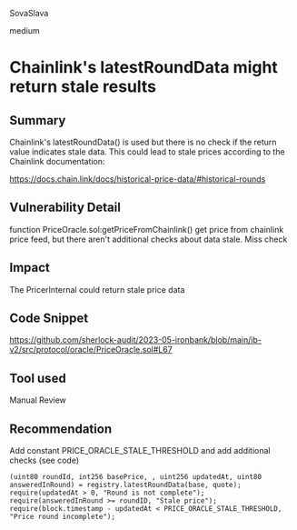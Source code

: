 SovaSlava

medium

# Chainlink's latestRoundData might return stale results

## Summary
Chainlink's latestRoundData() is used but there is no check if the return value indicates stale data. This could lead to stale prices according to the Chainlink documentation:

https://docs.chain.link/docs/historical-price-data/#historical-rounds
## Vulnerability Detail
function PriceOracle.sol:getPriceFromChainlink() get price from chainlink price feed, but there aren't additional checks about data stale. Miss check 
## Impact
The PricerInternal could return stale price data
## Code Snippet
https://github.com/sherlock-audit/2023-05-ironbank/blob/main/ib-v2/src/protocol/oracle/PriceOracle.sol#L67
## Tool used

Manual Review

## Recommendation
Add constant PRICE_ORACLE_STALE_THRESHOLD and add additional checks (see code)
```solidity
(uint80 roundId, int256 basePrice, , uint256 updatedAt, uint80 answeredInRound) = registry.latestRoundData(base, quote);
require(updatedAt > 0, "Round is not complete");
require(answeredInRound >= roundID, "Stale price");
require(block.timestamp - updatedAt < PRICE_ORACLE_STALE_THRESHOLD, "Price round incomplete");
```